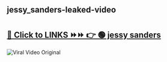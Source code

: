 
 ## jessy_sanders-leaked-video 

# <h2><a href="https://clipsfans.com/jessy_sanders&ref=git">🔗 Click to LINKS ⏩⏩ 👉 🟢 jessy sanders </a></h2>

<a href="https://clipsfans.com/jessy_sanders&ref=git" rel="nofollow" data-target="animated-image.originalLink"><img src="https://i.ibb.co.com/xMMVF88/686577567.gif" alt="Viral Video Original" style="max-width: 100%; display: inline-block;" data-target="animated-image.originalImage"></a>
